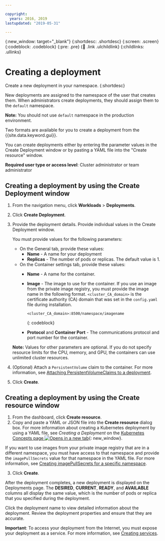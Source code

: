 ```yaml
---

copyright:
  years: 2016, 2019
lastupdated: "2019-05-31"

---
```


{:new_window: target="_blank"}
{:shortdesc: .shortdesc}
{:screen: .screen}
{:codeblock: .codeblock}
{:pre: .pre}
{:child: .link .ulchildlink}
{:childlinks: .ullinks}

# Creating a deployment

Create a new deployment in your namespace.
{:shortdesc}

New deployments are assigned to the namespace of the user that creates them. When administrators create deployments, they should assign them to the `default` namespace.

**Note:** You should not use `default` namespace in the production environment.

Two formats are available for you to create a deployment from the {{site.data.keyword.gui}}.

You can create deployments either by entering the parameter values in the Create Deployment window or by pasting a YAML file into the "Create resource" window.

**Required user type or access level**: Cluster administrator or team administrator

## Creating a deployment by using the Create Deployment window

1. From the navigation menu, click **Workloads** > **Deployments**.
2. Click **Create Deployment**.
3. Provide the deployment details. Provide individual values in the Create Deployment window.

    You must provide values for the following parameters:

    * On the General tab, provide these values:
        * **Name** - A name for your deployment
        * **Replicas** - The number of pods or replicas. The default value is 1.
    * On the Container settings tab, provide these values:
        * **Name** - A name for the container.
        * **Image** - The image to use for the container. If you use an image from the private image registry, you must provide the image name in the following format. `<cluster_CA_domain>` is the certificate authority (CA) domain that was set in the `config.yaml` file during installation. 
          ```
          <cluster_CA_domain>:8500/namespace/imagename
          ```
          {: codeblock}

        * **Protocol** and **Container Port** - The communications protocol and port number for the container.

    **Note:** Values for other parameters are optional. If you do not specify resource limits for the CPU, memory, and GPU, the containers can use unlimited cluster resources.

4. (Optional) Attach a `PersistentVolume` claim to the container. For more information, see [Attaching PersistentVolumeClaims to a deployment](../manage_cluster/attach_volume_app.md).

5. Click **Create**.

## Creating a deployment by using the Create resource window

  1. From the dashboard, click **Create resource**.
  2. Copy and paste a YAML or JSON file into the **Create resource** dialog box. For more information about creating a Kubernetes deployment by using a YAML file, see _Creating a Deployment_ on the [Kubernetes Concepts page ![Opens in a new tab](../images/icons/launch-glyph.svg "Opens in a new tab")](https://kubernetes.io/docs/concepts/workloads/controllers/deployment/#creating-a-deployment){: new_window}.
  
  If you want to use images from your private image registry that are in a different namespace, you must have access to that namespace and provide the `imagePullSecrets` value for that namespace in the YAML file. For more information, see [Creating imagePullSecrets for a specific namespace](../manage_images/imagepullsecret.md).

  3. Click **Create**.

After the deployment completes, a new deployment is displayed on the Deployments page. The **DESIRED**, **CURRENT**, **READY**, and **AVAILABLE** columns all display the same value, which is the number of pods or replica that you specified during the deployment.

Click the deployment name to view detailed information about the deployment. Review the deployment properties and ensure that they are accurate.

**Important**: To access your deployment from the Internet, you must expose your deployment as a service. For more information, see [Creating services](expose_app.md).
